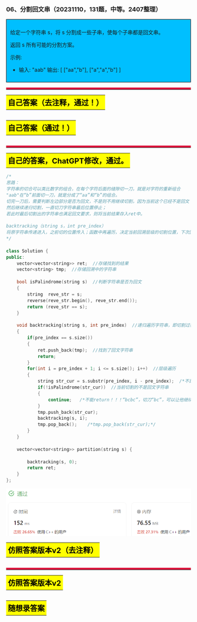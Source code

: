 ### 06、分割回文串（20231110，131题，中等。2407整理）
<div style="border: 1px solid black; padding: 10px; background-color: #00BFFF;">

给定一个字符串 s，将 s 分割成一些子串，使每个子串都是回文串。

返回 s 所有可能的分割方案。

示例: 
- 输入: "aab" 输出: [ ["aa","b"], ["a","a","b"] ]

  </p>
</div>

<hr style="border-top: 5px solid #DC143C;">
<table>
  <tr>
    <td bgcolor="Yellow" style="padding: 5px; border: 0px solid black;">
      <span style="font-weight: bold; font-size: 20px;color: black;">
      自己答案（去注释，通过！）
      </span>
    </td>
  </tr>
</table>

```C++


```

<table>
  <tr>
    <td bgcolor="Yellow" style="padding: 5px; border: 0px solid black;">
      <span style="font-weight: bold; font-size: 20px;color: black;">
      自己答案（通过！）
      </span>
    </td>
  </tr>
</table>

```C++


```

<hr style="border-top: 5px solid #DC143C;">

<table>
  <tr>
    <td bgcolor="Yellow" style="padding: 5px; border: 0px solid black;">
      <span style="font-weight: bold; font-size: 20px;color: black;">
      自己的答案，ChatGPT修改，通过。
      </span>
    </td>
  </tr>
</table>

```C++
/*
思路：
字符串的切合可以类比数字的组合，在每个字符后面的缝隙切一刀，就是对字符的重新组合
"aab"在“b”前面切一刀，就是分成了“aa”和“b”的组合。
切完一刀后，需要判断左边部分是否为回文，不是则不用继续切割，因为当前这个已经不是回文；
然后继续递归切割，一直切刀字符串最后位置停止；
若此时最后切割出的字符串也满足回文要求，则将当前结果存入ret中。

backtracking（string s，int pre_index）
将原字符串传递进入，之前切的位置传入；函数中再遍历，决定当前回溯层级的切割位置，下次回溯将次位置作为索引传入。
*/

class Solution {
public:
    vector<vector<string>> ret;  //存储找到的结果
    vector<string> tmp;  //存储回溯中的字符串

    bool isPalindrome(string s)  //判断字符串是否为回文
    {
        string  reve_str = s;
        reverse(reve_str.begin(), reve_str.end());
        return (reve_str == s);
    }

    void backtracking(string s, int pre_index)  //递归遍历字符串，即切割过程
    {
        if(pre_index == s.size())
        {
            ret.push_back(tmp);  //找到了回文字符串
            return;
        }
        for(int i = pre_index + 1; i <= s.size(); i++)  //层级遍历
        {
            string str_cur = s.substr(pre_index, i - pre_index);  /*不是s.substr(pre_index, i)。从pre_index处开始，取(i - pre_index)个字符*/
            if(!isPalindrome(str_cur))  //当前切割的不是回文字符串
            {
                continue;   /*不能return！！！“bcbc”，切刀“bc”，可以让他继续切到“bcbc”最后，也是回文！*/
            }
            tmp.push_back(str_cur);
            backtracking(s, i);
            tmp.pop_back();    /*tmp.pop_back(str_cur);*/
        }
    }

    vector<vector<string>> partition(string s) {

        backtracking(s, 0);
        return ret;
    }
};
```
![Alt text](image/image-53.png)


<table>
  <tr>
    <td bgcolor="Yellow" style="padding: 5px; border: 0px solid black;">
      <span style="font-weight: bold; font-size: 20px;color: black;">
      仿照答案版本v2（去注释）
      </span>
    </td>
  </tr>
</table>

```C++


```

<hr style="border-top: 5px solid #DC143C;">

<table>
  <tr>
    <td bgcolor="Yellow" style="padding: 5px; border: 0px solid black;">
      <span style="font-weight: bold; font-size: 20px;color: black;">
      仿照答案版本v2
      </span>
    </td>
  </tr>
</table>

```C++


```

<table>
  <tr>
    <td bgcolor="Yellow" style="padding: 5px; border: 0px solid black;">
      <span style="font-weight: bold; font-size: 20px;color: black;">
      随想录答案
      </span>
    </td>
  </tr>
</table>

```C++


```
